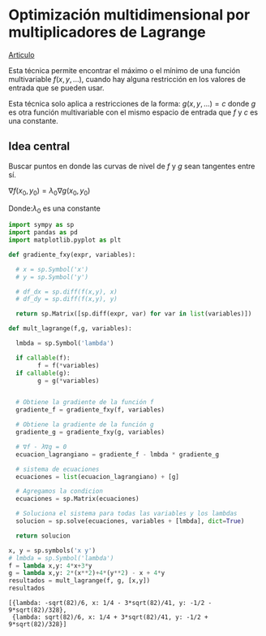 # Optimización multidimensional por multiplicadores de Lagrange

[Articulo](https://es.khanacademy.org/math/multivariable-calculus/applications-of-multivariable-derivatives/constrained-optimization/a/lagrange-multipliers-single-constraint)

Esta técnica permite encontrar el máximo o el mínimo de una función multivariable $f(x,y,...)$, cuando hay alguna restricción en los valores de entrada que se pueden usar.

Esta técnica solo aplica a restricciones de la forma: $g(x,y,...)=c$ donde $g$ es otra función multivariable con el mismo espacio de entrada que $f$ y $c$ es una constante.

## Idea central

Buscar puntos en donde las curvas de nivel de $f$ y $g$ sean tangentes entre sí.

$∇f(x_0,y_0)=\lambda_0∇g(x_0,y_0)$

Donde:$\lambda_0$ es una constante


```python
import sympy as sp
import pandas as pd
import matplotlib.pyplot as plt
```


```python
def gradiente_fxy(expr, variables):

  # x = sp.Symbol('x')
  # y = sp.Symbol('y')

  # df_dx = sp.diff(f(x,y), x)
  # df_dy = sp.diff(f(x,y), y)

  return sp.Matrix([sp.diff(expr, var) for var in list(variables)])
```


```python
def mult_lagrange(f,g, variables):

  lmbda = sp.Symbol('lambda')

  if callable(f):
        f = f(*variables)
  if callable(g):
        g = g(*variables)


  # Obtiene la gradiente de la función f
  gradiente_f = gradiente_fxy(f, variables)

  # Obtiene la gradiente de la función g
  gradiente_g = gradiente_fxy(g, variables)

  # ∇f - λ∇g = 0
  ecuacion_lagrangiano = gradiente_f - lmbda * gradiente_g

  # sistema de ecuaciones
  ecuaciones = list(ecuacion_lagrangiano) + [g]

  # Agregamos la condicion
  ecuaciones = sp.Matrix(ecuaciones)

  # Soluciona el sistema para todas las variables y los lambdas
  solucion = sp.solve(ecuaciones, variables + [lmbda], dict=True)

  return solucion
```


```python
x, y = sp.symbols('x y')
# lmbda = sp.Symbol('lambda')
f = lambda x,y: 4*x+3*y
g = lambda x,y: 2*(x**2)+4*(y**2) - x + 4*y
resultados = mult_lagrange(f, g, [x,y])
resultados
```




    [{lambda: -sqrt(82)/6, x: 1/4 - 3*sqrt(82)/41, y: -1/2 - 9*sqrt(82)/328},
     {lambda: sqrt(82)/6, x: 1/4 + 3*sqrt(82)/41, y: -1/2 + 9*sqrt(82)/328}]


